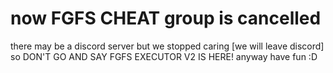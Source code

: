 # now FGFS CHEAT group is cancelled
there may be a discord server but we stopped caring [we will leave discord]
so DON'T GO AND SAY FGFS EXECUTOR V2 IS HERE!
anyway have fun :D
